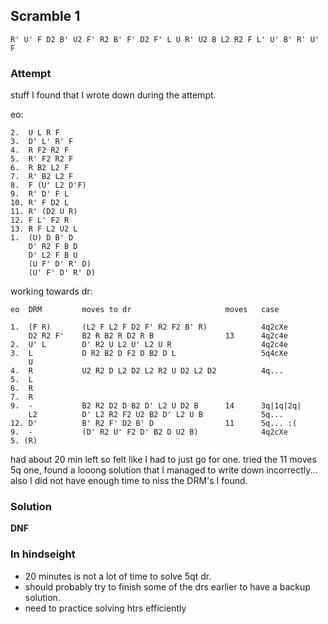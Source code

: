 ## Scramble 1

```
R' U' F D2 B' U2 F' R2 B' F' D2 F' L U R' U2 B L2 R2 F L' U' B' R' U' F
```

### Attempt

stuff I found that I wrote down during the attempt.

eo:

```
2.  U L R F
3.  D' L' R' F
4.  R F2 R2 F
5.  R' F2 R2 F
6.  R B2 L2 F
7.  R' B2 L2 F
8.  F (U' L2 D'F)
9.  R' D' F L
10. R' F D2 L
11. R' (D2 U R)
12. F L' F2 R
13. R F L2 U2 L
1.  (U) D B' D
    D' R2 F B D
    D' L2 F B U
    (U F' D' R' D)
    (U' F' D' R' D)
```

working towards dr:

```
eo  DRM         moves to dr                     moves   case

1.  (F R)       (L2 F L2 F D2 F' R2 F2 B' R)            4q2cXe
    D2 R2 F'    B2 R B2 R D2 R B                13      4q2c4e
2.  U' L        D' R2 U L2 U' L2 U R                    4q2c4e
3.  L           D R2 B2 D F2 D B2 D L                   5q4cXe
    U
4.  R           U2 R2 D L2 D2 L2 R2 U D2 L2 D2          4q...
5.  L
6.  R
7.  R
9.  -           B2 R2 D2 D B2 D' L2 U D2 B      14      3q|1q|2q|
    L2          D' L2 R2 F2 U2 B2 D' L2 U B             5q...
12. D'          B' R2 F' D2 B' D                11      5q... :(
9.  -           (D' R2 U' F2 D' B2 D U2 B)              4q2cXe
5. (R)
```

had about 20 min left so felt like I had to just go for one.
tried the 11 moves 5q one, found a looong solution that I managed to write down incorrectly...
also I did not have enough time to niss the DRM's I found.

### Solution

**DNF**

### In hindseight
- 20 minutes is not a lot of time to solve 5qt dr.
- should probably try to finish some of the drs earlier to have a backup solution.
- need to practice solving htrs efficiently
